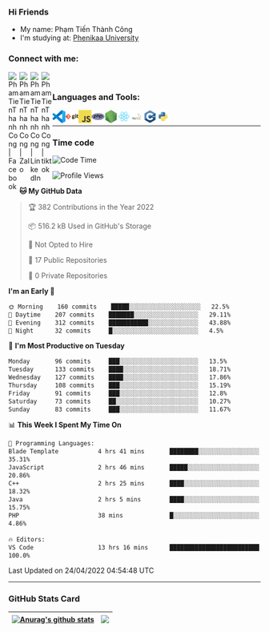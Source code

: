 ### Hi Friends

- My name: Phạm Tiến Thành Công
- I'm studying at: [Phenikaa University]


### Connect with me:
[<img align="left" alt="PhamTienThanhCong | Facebook" width="22px" src="https://upload.wikimedia.org/wikipedia/commons/thumb/1/16/Facebook-icon-1.png/640px-Facebook-icon-1.png" />][facebook]
[<img align="left" alt="PhamTienThanhCong | Zalo" width="22px" src="https://www.anphatpc.com.vn/template/anphat_2020v2/images/icon-zalo.jpg" />][zalo]
[<img align="left" alt="PhamTienThanhCong | LinkedIn" width="22px" src="https://cdn3.iconfinder.com/data/icons/inficons/512/linkedin.png" />][linkedin]
[<img align="left" alt="PhamTienThanhCong | tiktok" width="22px" src="https://cdn.worldvectorlogo.com/logos/tiktok-logo.svg" />][tiktok]

<br />

### Languages and Tools:

<img align="left" alt="Visual Studio Code" width="26px" src="https://raw.githubusercontent.com/github/explore/80688e429a7d4ef2fca1e82350fe8e3517d3494d/topics/visual-studio-code/visual-studio-code.png" />
<img align="left" alt="git" width="26px" src="https://raw.githubusercontent.com/github/explore/80688e429a7d4ef2fca1e82350fe8e3517d3494d/topics/git/git.png" hrep/>

[<img align="left" alt="JavaScript" width="26px" src="https://raw.githubusercontent.com/github/explore/80688e429a7d4ef2fca1e82350fe8e3517d3494d/topics/javascript/javascript.png" />][min project]
[<img align="left" alt="php" width="26px" src="https://raw.githubusercontent.com/github/explore/80688e429a7d4ef2fca1e82350fe8e3517d3494d/topics/php/php.png" />][web]
[<img align="left" alt="nodejs" width="26px" src="https://raw.githubusercontent.com/github/explore/80688e429a7d4ef2fca1e82350fe8e3517d3494d/topics/nodejs/nodejs.png" />][web]
[<img align="left" alt="react" width="26px" src="https://raw.githubusercontent.com/github/explore/80688e429a7d4ef2fca1e82350fe8e3517d3494d/topics/react/react.png" />][web]

<img align="left" alt="mysql" width="26px" src="https://raw.githubusercontent.com/github/explore/80688e429a7d4ef2fca1e82350fe8e3517d3494d/topics/mysql/mysql.png" />

[<img align="left" alt="cpp c" width="26px" src="https://raw.githubusercontent.com/github/explore/80688e429a7d4ef2fca1e82350fe8e3517d3494d/topics/cpp/cpp.png" />][c and cpp]
[<img align="left" alt="python" width="26px" src="https://raw.githubusercontent.com/github/explore/80688e429a7d4ef2fca1e82350fe8e3517d3494d/topics/python/python.png" />][python]

<br />

---

### Time code

<!--START_SECTION:waka-->
![Code Time](http://img.shields.io/badge/Code%20Time-279%20hrs%2013%20mins-blue)

![Profile Views](http://img.shields.io/badge/Profile%20Views-97-blue)

**🐱 My GitHub Data** 

> 🏆 382 Contributions in the Year 2022
 > 
> 📦 516.2 kB Used in GitHub's Storage 
 > 
> 🚫 Not Opted to Hire
 > 
> 📜 17 Public Repositories 
 > 
> 🔑 0 Private Repositories  
 > 
**I'm an Early 🐤** 

```text
🌞 Morning    160 commits    █████░░░░░░░░░░░░░░░░░░░░   22.5% 
🌆 Daytime    207 commits    ███████░░░░░░░░░░░░░░░░░░   29.11% 
🌃 Evening    312 commits    ███████████░░░░░░░░░░░░░░   43.88% 
🌙 Night      32 commits     █░░░░░░░░░░░░░░░░░░░░░░░░   4.5%

```
📅 **I'm Most Productive on Tuesday** 

```text
Monday       96 commits     ███░░░░░░░░░░░░░░░░░░░░░░   13.5% 
Tuesday      133 commits    ████░░░░░░░░░░░░░░░░░░░░░   18.71% 
Wednesday    127 commits    ████░░░░░░░░░░░░░░░░░░░░░   17.86% 
Thursday     108 commits    ███░░░░░░░░░░░░░░░░░░░░░░   15.19% 
Friday       91 commits     ███░░░░░░░░░░░░░░░░░░░░░░   12.8% 
Saturday     73 commits     ██░░░░░░░░░░░░░░░░░░░░░░░   10.27% 
Sunday       83 commits     ███░░░░░░░░░░░░░░░░░░░░░░   11.67%

```


📊 **This Week I Spent My Time On** 

```text
💬 Programming Languages: 
Blade Template           4 hrs 41 mins       ████████░░░░░░░░░░░░░░░░░   35.31% 
JavaScript               2 hrs 46 mins       █████░░░░░░░░░░░░░░░░░░░░   20.86% 
C++                      2 hrs 25 mins       ████░░░░░░░░░░░░░░░░░░░░░   18.32% 
Java                     2 hrs 5 mins        ████░░░░░░░░░░░░░░░░░░░░░   15.75% 
PHP                      38 mins             █░░░░░░░░░░░░░░░░░░░░░░░░   4.86%

🔥 Editors: 
VS Code                  13 hrs 16 mins      █████████████████████████   100.0%

```


 Last Updated on 24/04/2022 04:54:48 UTC
<!--END_SECTION:waka-->

---

### GitHub Stats Card

| <a href="https://github.com/phamtienthanhcong"><img align="center" src="https://github-readme-stats.vercel.app/api?username=PhamTienThanhCong&show_icons=true&include_all_commits=true&theme=buefy&hide_border=true&theme=ocean_dark" alt="Anurag's github stats" /></a> | <a href="https://github.com/phamtienthanhcong"><img align="center" src="https://github-readme-stats.vercel.app/api/top-langs/?username=PhamTienThanhCong&layout=compact&theme=buefy&hide_border=true&theme=ocean_dark" /></a> |
| ------------- | ------------- |

[Phenikaa University]: https://phenikaa-uni.edu.vn/vi
[facebook]: https://www.facebook.com/phamtienthanhcong
[linkedin]: https://linkedin.com/in/phamtienthanhcong
[zalo]: https://zalo.me/0396396332
[tiktok]: https://www.tiktok.com/@phamtienthanhcong
[web]: https://github.com/PhamTienThanhCong/web_dev
[min project]: https://github.com/PhamTienThanhCong/Project-Of-Web
[c and cpp]: https://github.com/PhamTienThanhCong/Code_C_and_Cpro
[python]: https://github.com/PhamTienThanhCong/Python_beginer

